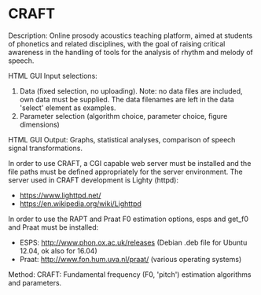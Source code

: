 # CRAFT
Description: Online prosody acoustics teaching platform, aimed at students of phonetics and related disciplines, with the goal of raising critical awareness in the handling of tools for the analysis of rhythm and melody of speech.

HTML GUI Input selections:
1. Data (fixed selection, no uploading). Note: no data files are included, own data must be supplied. The data filenames are left in the data 'select' element as examples.
2. Parameter selection (algorithm choice, parameter choice, figure dimensions)

HTML GUI Output:
Graphs, statistical analyses, comparison of speech signal transformations.

In order to use CRAFT, a CGI capable web server must be installed and the file paths must be defined appropriately for the server environment. The server used in CRAFT development is Lighty (httpd):
- https://www.lighttpd.net/
- https://en.wikipedia.org/wiki/Lighttpd

In order to use the RAPT and Praat F0 estimation options, esps and get_f0 and Praat must be installed:
- ESPS: http://www.phon.ox.ac.uk/releases (Debian .deb file for Ubuntu 12.04, ok also for 16.04)
- Praat: http://www.fon.hum.uva.nl/praat/ (various operating systems)

Method:
CRAFT: Fundamental frequency (F0, 'pitch') estimation algorithms and parameters.

